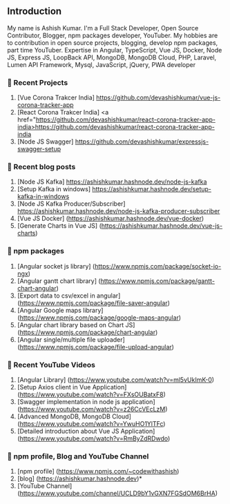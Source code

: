 ## Introduction

My name is Ashish Kumar. I'm a Full Stack Developer, Open Source Contributor, Blogger, npm packages developer, YouTuber. My hobbies are to contribution in open source projects, blogging, develop npm packages, part time YouTuber. Expertise in Angular, TypeScript, Vue JS, Docker, Node JS, Express JS, LoopBack API, MongoDB, MongoDB Cloud, PHP, Laravel, Lumen API Framework, Mysql, JavaScript, jQuery, PWA developer

### 📜 Recent Projects

1. [Vue Corona Trakcer India] <a href="https://github.com/devashishkumar/vue-js-corona-tracker-app">https://github.com/devashishkumar/vue-js-corona-tracker-app</a>
2. [React Corona Trakcer India] <a href="https://github.com/devashishkumar/react-corona-tracker-app-india>https://github.com/devashishkumar/react-corona-tracker-app-india</a>
  3. [Node JS Swagger] <a href="https://github.com/devashishkumar/expressjs-swagger-setup">https://github.com/devashishkumar/expressjs-swagger-setup</a>

### 📜 Recent blog posts

1. [Node JS Kafka] <a href="https://ashishkumar.hashnode.dev/node-js-kafka">https://ashishkumar.hashnode.dev/node-js-kafka</a>
2. [Setup Kafka in windows] <a href="https://ashishkumar.hashnode.dev/setup-kafka-in-windows">https://ashishkumar.hashnode.dev/setup-kafka-in-windows</a>
3. [Node JS Kafka Producer/Subscriber] <a href="https://ashishkumar.hashnode.dev/node-js-kafka-producer-subscriber">https://ashishkumar.hashnode.dev/node-js-kafka-producer-subscriber</a>
4. [Vue JS Docker] (https://ashishkumar.hashnode.dev/vue-docker)
5. [Generate Charts in Vue JS] (https://ashishkumar.hashnode.dev/vue-js-charts)

### 📜 npm packages

1. [Angular socket js library] (https://www.npmjs.com/package/socket-io-ngx)
2. [Angular gantt chart library] (https://www.npmjs.com/package/gantt-chart-angular)
3. [Export data to csv/excel in angular] (https://www.npmjs.com/package/file-saver-angular)
4. [Angular Google maps library] (https://www.npmjs.com/package/google-maps-angular)
5. [Angular chart library based on Chart JS] (https://www.npmjs.com/package/chart-angular)
6. [Angular single/multiple file uploader] (https://www.npmjs.com/package/file-upload-angular)

### 📜 Recent YouTube Videos

1. [Angular Library] (https://www.youtube.com/watch?v=ml5vUkImK-0)
2. [Setup Axios client in Vue Application] (https://www.youtube.com/watch?v=FXsOUBatxF8)
3. [Swagger implementation in node js application] (https://www.youtube.com/watch?v=z26CcVEcLzM)
4. [Advanced MongoDB, MongoDB Cloud] (https://www.youtube.com/watch?v=YwuHO1YlTFc)
5. [Detailed introduction about Vue JS Application] (https://www.youtube.com/watch?v=RmByZdRDwdo)

### 📜 npm profile, Blog and YouTube Channel

1. [npm profile] (https://www.npmjs.com/~codewithashish)
2. [blog] (https://ashishkumar.hashnode.dev)*
3. [YouTube Channel] (https://www.youtube.com/channel/UCLD9bY1vGXN7FGSdOM6BrHA)



